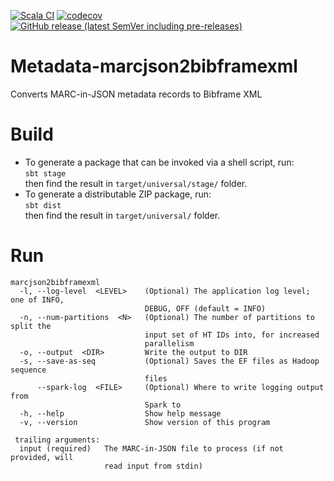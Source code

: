[![Scala CI](https://github.com/htrc/Metadata-marcjson2bibframexml/actions/workflows/ci.yml/badge.svg)](https://github.com/htrc/Metadata-marcjson2bibframexml/actions/workflows/ci.yml)
[![codecov](https://codecov.io/github/htrc/Metadata-marcjson2bibframexml/graph/badge.svg?token=U7QSqR9yri)](https://codecov.io/github/htrc/Metadata-marcjson2bibframexml)
[![GitHub release (latest SemVer including pre-releases)](https://img.shields.io/github/v/release/htrc/Metadata-marcjson2bibframexml?include_prereleases&sort=semver)](https://github.com/htrc/Metadata-marcjson2bibframexml/releases/latest)

# Metadata-marcjson2bibframexml
Converts MARC-in-JSON metadata records to Bibframe XML

# Build
* To generate a package that can be invoked via a shell script, run:  
  `sbt stage`  
  then find the result in `target/universal/stage/` folder.
* To generate a distributable ZIP package, run:  
  `sbt dist`  
  then find the result in `target/universal/` folder.

# Run
```
marcjson2bibframexml
  -l, --log-level  <LEVEL>    (Optional) The application log level; one of INFO,
                              DEBUG, OFF (default = INFO)
  -n, --num-partitions  <N>   (Optional) The number of partitions to split the
                              input set of HT IDs into, for increased
                              parallelism
  -o, --output  <DIR>         Write the output to DIR
  -s, --save-as-seq           (Optional) Saves the EF files as Hadoop sequence
                              files
      --spark-log  <FILE>     (Optional) Where to write logging output from
                              Spark to
  -h, --help                  Show help message
  -v, --version               Show version of this program

 trailing arguments:
  input (required)   The MARC-in-JSON file to process (if not provided, will
                     read input from stdin)
```
